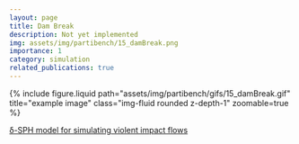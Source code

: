 ```yaml
---
layout: page
title: Dam Break
description: Not yet implemented
img: assets/img/partibench/15_damBreak.png
importance: 1
category: simulation
related_publications: true
---
```


{% include figure.liquid path="assets/img/partibench/gifs/15_damBreak.gif" title="example image" class="img-fluid rounded z-depth-1" zoomable=true  %}

[δ-SPH model for simulating violent impact flows](https://www.sciencedirect.com/science/article/pii/S0045782510003725)
